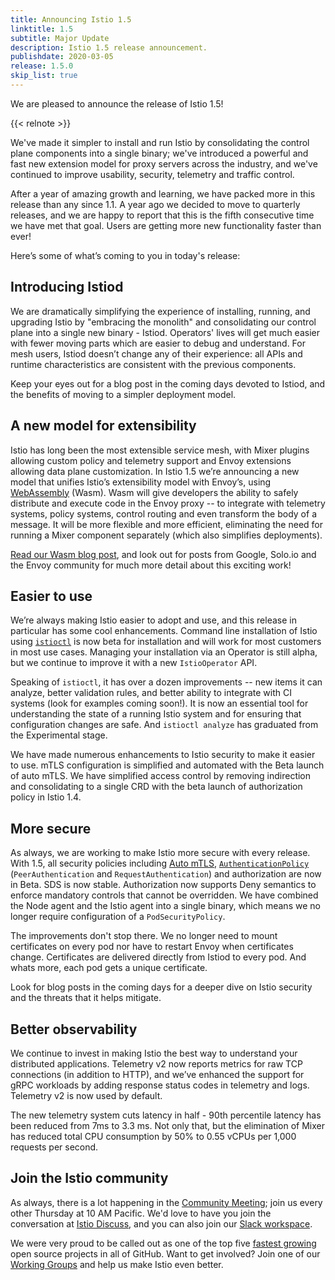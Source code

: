 ```yaml
---
title: Announcing Istio 1.5
linktitle: 1.5
subtitle: Major Update
description: Istio 1.5 release announcement.
publishdate: 2020-03-05
release: 1.5.0
skip_list: true
---
```


We are pleased to announce the release of Istio 1.5!

{{< relnote >}}

We've made it simpler to
install and run Istio by consolidating the control plane components into a
single binary; we've introduced a powerful and fast new extension model for
proxy servers across the industry, and we've continued to improve usability,
security, telemetry and traffic control.

After a year of amazing growth and learning, we have packed more in this release
than any since 1.1.  A year ago we decided to move to quarterly releases, and
we are happy to report that this is the fifth consecutive time we have met that
goal. Users are getting more new functionality faster than ever!

Here’s some of what’s coming to you in today's release:

## Introducing Istiod

We are dramatically simplifying the experience of installing, running, and
upgrading Istio by "embracing the monolith" and consolidating our control plane
into a single new binary - Istiod. Operators' lives will get much easier with
fewer moving parts which are easier to debug and understand.  For mesh users,
Istiod doesn’t change any of their experience: all APIs and runtime
characteristics are consistent with the previous components.

Keep your eyes out for a blog post in the coming days devoted to Istiod, and
the benefits of moving to a simpler deployment model.

## A new model for extensibility

Istio has long been the most extensible service mesh, with Mixer plugins
allowing custom policy and telemetry support and Envoy extensions allowing data
plane customization. In Istio 1.5 we’re announcing a new model that unifies
Istio’s extensibility model with Envoy’s, using
[WebAssembly](https://webassembly.org/) (Wasm). Wasm will give developers the
ability to safely distribute and execute code in the Envoy proxy -- to integrate
with telemetry systems, policy systems, control routing and even transform the
body of a message. It will be more flexible and more efficient, eliminating the
need for running a Mixer component separately (which also simplifies
deployments).

[Read our Wasm blog post](/pt-br/blog/2020/wasm-announce/), and look out for posts
from Google, Solo.io and the Envoy community for much more detail about this
exciting work!

## Easier to use

We’re always making Istio easier to adopt and use, and this release in
particular has some cool enhancements. Command line installation of Istio using
[`istioctl`](/pt-br/docs/reference/commands/istioctl) is now beta for installation and
will work for most customers in most use cases. Managing your installation via
an Operator is still alpha, but we continue to improve it with a new
`IstioOperator` API.

Speaking of `istioctl`, it has over a dozen improvements -- new items it can
analyze, better validation rules, and better ability to integrate with CI
systems (look for examples coming soon!). It is
now an essential tool for understanding the state of a running Istio system and
for ensuring that configuration changes are safe. And `istioctl analyze` has
graduated from the Experimental stage.

We have made numerous enhancements to Istio security to make it easier to use.
mTLS configuration is simplified and automated with the Beta launch of auto
mTLS.  We have simplified access control by removing indirection and
consolidating to a single CRD with the beta launch of authorization policy in
Istio 1.4.

## More secure

As always, we are working to make Istio more secure with every release. With
1.5, all security policies including
[Auto mTLS](/pt-br/docs/tasks/security/authentication/authn-policy/#auto-mutual-tls),
[`AuthenticationPolicy`](https://archive.istio.io/1.4/docs/reference/config/security/istio.authentication.v1alpha1/)
(`PeerAuthentication` and `RequestAuthentication`) and authorization are now in
Beta. SDS is now stable. Authorization now supports Deny semantics to enforce
mandatory controls that cannot be overridden. We have combined the Node agent
and the Istio agent into a single binary, which means we no longer require
configuration of a `PodSecurityPolicy`.

The improvements don't stop there. We no longer need to mount certificates on
every pod nor have to restart Envoy when certificates change. Certificates are
delivered directly from Istiod to every pod. And whats more, each pod gets a
unique certificate.

Look for blog posts in the coming days for a deeper dive on Istio security and
the threats that it helps mitigate.

## Better observability

We continue to invest in making Istio the best way to understand your
distributed applications. Telemetry v2 now reports metrics for raw TCP
connections (in addition to HTTP), and we’ve enhanced the support for gRPC
workloads by adding response status codes in telemetry and logs. Telemetry v2
is now used by default.

The new telemetry system cuts latency in half - 90th percentile latency has been
reduced from 7ms to 3.3 ms. Not only that, but the elimination of Mixer has
reduced total CPU consumption by 50% to 0.55 vCPUs per 1,000 requests per
second.

## Join the Istio community

As always, there is a lot happening in the
[Community Meeting](https://github.com/istio/community#community-meeting);
join us every other Thursday at 10 AM Pacific. We'd love to have you join the
conversation at [Istio Discuss](https://discuss.istio.io), and you can also join
our [Slack workspace](https://slack.istio.io).

We were very proud to be called out as one of the top five
[fastest growing](https://octoverse.github.com/#top-and-trending-projects)
open source projects in all of GitHub. Want to get involved? Join one of our
[Working Groups](https://github.com/istio/community/blob/master/WORKING-GROUPS.md)
and help us make Istio even better.
